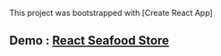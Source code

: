 This project was bootstrapped with [Create React App]
## Demo : [React Seafood Store](http://react-seafood-market.surge.sh/)